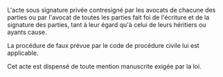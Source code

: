 L'acte sous signature privée contresigné par les avocats de chacune des parties ou par l'avocat de toutes les parties fait foi de l'écriture et de la signature des parties, tant à leur égard qu'à celui de leurs héritiers ou ayants cause. 


  

 La procédure de faux prévue par le code de procédure civile lui est applicable. 


  

 Cet acte est dispensé de toute mention manuscrite exigée par la loi.   



